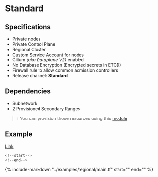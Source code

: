# Standard

## Specifications

- Private nodes
- Private Control Plane
- Regional Cluster
- Custom Service Account for nodes
- Cilium *(aka Dataplane V2)* enabled
- No Database Encryption (Encrypted secrets in ETCD)
- Firewall rule to allow common admission controllers
- Release channel: **Standard**

## Dependencies

- Subnetwork
- 2 Provisioned Secondary Ranges

> :information_source: You can provision those resources using this [module](https://library.padok.cloud/catalog/default/component/terraform-google-network)

## Example

[Link](./examples/regional/main.tf)

```terraform
<!--start-->
<!--end-->
```

{%
   include-markdown "../examples/regional/main.tf"
   start="<!--start-->"
   end="<!--end-->"
%}

